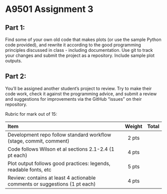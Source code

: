 # A9501 Assignment 3

## Part 1: 
Find some of your own old code that makes plots (or use the sample Python code provided), and rewrite it according to the good programming principles discussed in class - including documentation. Use git to track your changes and submit the project as a repository. Include sample plot outputs.

## Part 2: 
You’ll be assigned another student’s project to review. Try to make their code work, check it against the programming advice, and submit a review and suggestions for improvements via the GitHub “issues” on their repository.

Rubric for mark out of 15:

| Item       | Weight     | Total    |
| :------------- | :----------: | -----------: |
| Development repo follow standard workflow (stage, commit, comment)| 2 pts  |    |
| Code follows Wilson et al sections 2.1-2.4 (1 pt each)| 4 pts |  |
| Plot output follows good practices: legends, readable fonts, etc | 5 pts| | 
| Review:  contains at least 4 actionable comments or suggestions (1 pt each)  |  4 pts |  |
